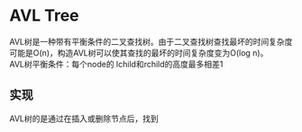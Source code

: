 # AVL Tree
AVL树是一种带有平衡条件的二叉查找树。由于二叉查找树查找最坏的时间复杂度可能是O(n)，构造AVL树可以使其查找的最坏的时间复杂度变为O(log n)。<br>
AVL树平衡条件：每个node的
lchild和rchild的高度最多相差1

## 实现
AVL树的是通过在插入或删除节点后，找到
